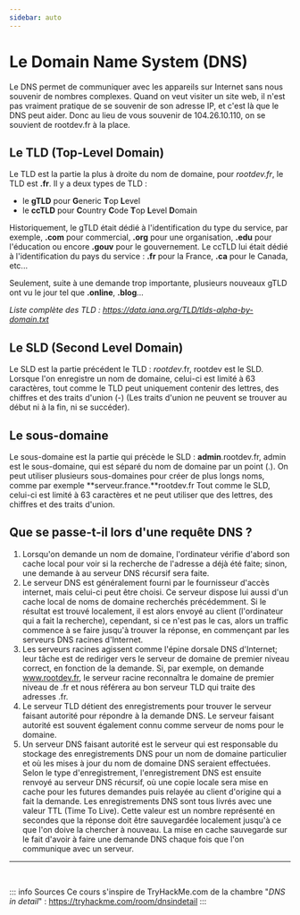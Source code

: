 ```yaml
---
sidebar: auto
---
```

# Le Domain Name System (DNS)
<Badge type="tip" text="Rédigé le 16/03/2024" />

Le DNS permet de communiquer avec les appareils sur Internet sans nous souvenir de nombres complexes. Quand on veut visiter un site web, il n'est pas vraiment pratique de se souvenir de son adresse IP, et c'est là que le DNS peut aider. Donc au lieu de vous souvenir de 104.26.10.110, on se souvient de rootdev.fr à la place.

## Le TLD (Top-Level Domain)

Le TLD est la partie la plus à droite du nom de domaine, pour *rootdev.fr*, le TLD est **.fr**. Il y a deux types de TLD :
* le **gTLD** pour **G**eneric **T**op **L**evel
* le **ccTLD** pour **C**ountry **C**ode **T**op **L**evel **D**omain

Historiquement, le gTLD était dédié à l'identification du type du service, par exemple, **.com** pour commercial, **.org** pour une organisation, **.edu** pour l'éducation ou encore **.gouv** pour le gouvernement.
Le ccTLD lui était dédié à l'identification du pays du service : **.fr** pour la France, **.ca** pour le Canada, etc...

Seulement, suite à une demande trop importante, plusieurs nouveaux gTLD ont vu le jour tel que **.online**, **.blog**...

*Liste complète des TLD : https://data.iana.org/TLD/tlds-alpha-by-domain.txt*

## Le SLD (Second Level Domain)

Le SLD est la partie précédent le TLD : *rootdev*.fr, rootdev est le SLD.
Lorsque l'on enregistre un nom de domaine, celui-ci est limité à 63 caractères, tout comme le TLD peut uniquement contenir des lettres, des chiffres et des traits d'union (-) (Les traits d'union ne peuvent se trouver au début ni à la fin, ni se succéder).

## Le sous-domaine

Le sous-domaine est la partie qui précède le SLD : **admin**.rootdev.fr, admin est le sous-domaine, qui est séparé du nom de domaine par un point (.).
On peut utiliser plusieurs sous-domaines pour créer de plus longs noms, comme par exemple **serveur.france.**rootdev.fr
Tout comme le SLD, celui-ci est limité à 63 caractères et ne peut utiliser que des lettres, des chiffres et des traits d'union.

## Que se passe-t-il lors d'une requête DNS ?

1. Lorsqu'on demande un nom de domaine, l'ordinateur vérifie d'abord son cache local pour voir si la recherche de l'adresse a déjà été faite; sinon, une demande à au serveur DNS récursif sera faite.
2. Le serveur DNS est généralement fourni par le fournisseur d'accès internet, mais celui-ci peut être choisi. Ce serveur dispose lui aussi d'un cache local de noms de domaine recherchés précédemment. Si le résultat est trouvé localement, il est alors envoyé au client (l'ordinateur qui a fait la recherche), cependant, si ce n'est pas le cas, alors un traffic commence à se faire jusqu'à trouver la réponse, en commençant par les serveurs DNS racines d'Internet.
3. Les serveurs racines agissent comme l'épine dorsale DNS d'Internet; leur tâche est de rediriger vers le serveur de domaine de premier niveau correct, en fonction de la demande. Si, par exemple, on demande www.rootdev.fr, le serveur racine reconnaîtra le domaine de premier niveau de .fr et nous référera au bon serveur TLD qui traite des adresses .fr.
4. Le serveur TLD détient des enregistrements pour trouver le serveur faisant autorité pour répondre à la demande DNS. Le serveur faisant autorité est souvent également connu comme serveur de noms pour le domaine.
5. Un serveur DNS faisant autorité est le serveur qui est responsable du stockage des enregistrements DNS pour un nom de domaine particulier et où les mises à jour du nom de domaine DNS seraient effectuées. Selon le type d'enregistrement, l'enregistrement DNS est ensuite renvoyé au serveur DNS récursif, où une copie locale sera mise en cache pour les futures demandes puis relayée au client d'origine qui a fait la demande. Les enregistrements DNS sont tous livrés avec une valeur TTL (Time To Live). Cette valeur est un nombre représenté en secondes que la réponse doit être sauvegardée localement jusqu'à ce que l'on doive la chercher à nouveau. La mise en cache sauvegarde sur le fait d'avoir à faire une demande DNS chaque fois que l'on communique avec un serveur.

<hr>
<br>

::: info Sources
Ce cours s'inspire de TryHackMe.com de la chambre "*DNS in detail*" :
https://tryhackme.com/room/dnsindetail
:::


